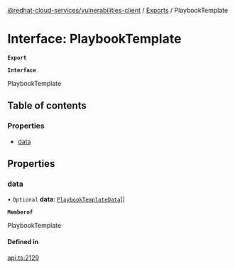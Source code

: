 [@redhat-cloud-services/vulnerabilities-client](../README.md) / [Exports](../modules.md) / PlaybookTemplate

# Interface: PlaybookTemplate

**`Export`**

**`Interface`**

PlaybookTemplate

## Table of contents

### Properties

- [data](PlaybookTemplate.md#data)

## Properties

### data

• `Optional` **data**: [`PlaybookTemplateData`](PlaybookTemplateData.md)[]

**`Memberof`**

PlaybookTemplate

#### Defined in

[api.ts:2129](https://github.com/RedHatInsights/javascript-clients/blob/master/packages/vulnerabilities/api.ts#L2129)
